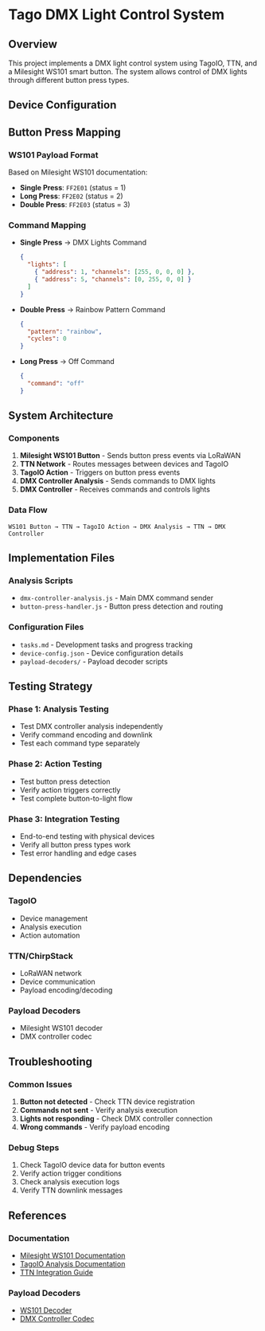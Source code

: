 # Tago DMX Light Control System

## Overview
This project implements a DMX light control system using TagoIO, TTN, and a Milesight WS101 smart button. The system allows control of DMX lights through different button press types.

## Device Configuration
## Button Press Mapping

### WS101 Payload Format
Based on Milesight WS101 documentation:
- **Single Press**: `FF2E01` (status = 1)
- **Long Press**: `FF2E02` (status = 2)
- **Double Press**: `FF2E03` (status = 3)

### Command Mapping
- **Single Press** → DMX Lights Command
  ```json
  {
    "lights": [
      { "address": 1, "channels": [255, 0, 0, 0] },
      { "address": 5, "channels": [0, 255, 0, 0] }
    ]
  }
  ```

- **Double Press** → Rainbow Pattern Command
  ```json
  {
    "pattern": "rainbow",
    "cycles": 0
  }
  ```

- **Long Press** → Off Command
  ```json
  {
    "command": "off"
  }
  ```

## System Architecture

### Components
1. **Milesight WS101 Button** - Sends button press events via LoRaWAN
2. **TTN Network** - Routes messages between devices and TagoIO
3. **TagoIO Action** - Triggers on button press events
4. **DMX Controller Analysis** - Sends commands to DMX lights
5. **DMX Controller** - Receives commands and controls lights

### Data Flow
```
WS101 Button → TTN → TagoIO Action → DMX Analysis → TTN → DMX Controller
```

## Implementation Files

### Analysis Scripts
- `dmx-controller-analysis.js` - Main DMX command sender
- `button-press-handler.js` - Button press detection and routing

### Configuration Files
- `tasks.md` - Development tasks and progress tracking
- `device-config.json` - Device configuration details
- `payload-decoders/` - Payload decoder scripts

## Testing Strategy

### Phase 1: Analysis Testing
- Test DMX controller analysis independently
- Verify command encoding and downlink
- Test each command type separately

### Phase 2: Action Testing
- Test button press detection
- Verify action triggers correctly
- Test complete button-to-light flow

### Phase 3: Integration Testing
- End-to-end testing with physical devices
- Verify all button press types work
- Test error handling and edge cases

## Dependencies

### TagoIO
- Device management
- Analysis execution
- Action automation

### TTN/ChirpStack
- LoRaWAN network
- Device communication
- Payload encoding/decoding

### Payload Decoders
- Milesight WS101 decoder
- DMX controller codec

## Troubleshooting

### Common Issues
1. **Button not detected** - Check TTN device registration
2. **Commands not sent** - Verify analysis execution
3. **Lights not responding** - Check DMX controller connection
4. **Wrong commands** - Verify payload encoding

### Debug Steps
1. Check TagoIO device data for button events
2. Verify action trigger conditions
3. Check analysis execution logs
4. Verify TTN downlink messages

## References

### Documentation
- [Milesight WS101 Documentation](https://github.com/Milesight-IoT/SensorDecoders/tree/main/WS_Series/WS101)
- [TagoIO Analysis Documentation](https://docs.tago.io/analysis/)
- [TTN Integration Guide](https://www.thethingsnetwork.org/docs/)

### Payload Decoders
- [WS101 Decoder](https://raw.githubusercontent.com/Milesight-IoT/SensorDecoders/main/WS_Series/WS101/WS101_Decoder.js)
- [DMX Controller Codec](https://raw.githubusercontent.com/pbezant/LoRa-DMX/refs/heads/master/chirpstack_codec.js) 